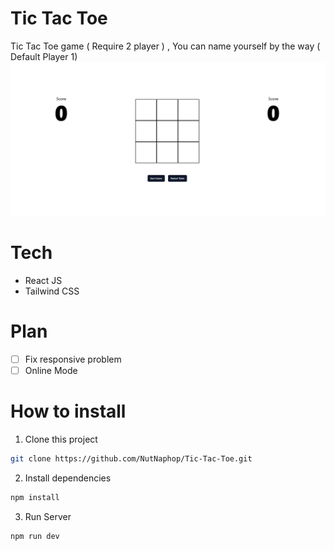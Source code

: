 # Tic Tac Toe 
Tic Tac Toe game ( Require 2 player ) , You can name yourself by the way ( Default Player 1)
![alt text](screenshot/image.png)
# Tech 
- React JS
- Tailwind CSS

# Plan 
- [ ] Fix responsive problem 
- [ ] Online Mode

# How to install 
1. Clone this project

```bash
git clone https://github.com/NutNaphop/Tic-Tac-Toe.git
```

2. Install dependencies 

```bash
npm install
```

3. Run Server 

```bash
npm run dev
```